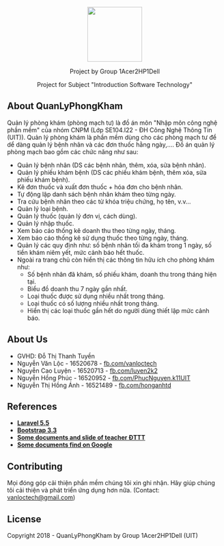 <p align="center"><img src="https://raw.githubusercontent.com/vanloctech/QuanLyPhongKham/master/public/favicon.ico" width="128" height="128"></p>

<p align="center">
  Project by Group 1Acer2HP1Dell
</p>
<p align="center">  
Project for Subject "Introduction Software Technology"
</p>

## About QuanLyPhongKham

Quản lý phòng khám (phòng mạch tư) là đồ án môn "Nhập môn công nghệ phần mềm" của nhóm CNPM (Lớp SE104.I22 - ĐH Công Nghệ Thông Tin (UIT)). Quản lý phòng khám là phần mềm dùng cho các phòng mạch tư để dể dàng quản lý bệnh nhân và các đơn thuốc hằng ngày,.... Đồ án quản lý phòng mạch bao gồm các chức năng như sau:

- Quản lý bệnh nhân (DS các bệnh nhân, thêm, xóa, sửa bệnh nhân).
- Quản lý phiếu khám bệnh (DS các phiếu khám bệnh, thêm xóa, sửa phiếu khám bệnh).
- Kê đơn thuốc và xuất đơn thuốc + hóa đơn cho bệnh nhân.
- Tự động lập danh sách bệnh nhân khám theo từng ngày.
- Tra cứu bệnh nhân theo các từ khóa triệu chứng, họ tên, v.v...
- Quản lý loại bệnh.
- Quản lý thuốc (quản lý đơn vị, cách dùng).
- Quản lý nhập thuốc.
- Xem báo cáo thống kê doanh thu theo từng ngày, tháng.
- Xem báo cáo thống kê sử dụng thuốc theo từng ngày, tháng.
- Quản lý các quy định như: số bệnh nhân tối đa khám trong 1 ngày, số tiền khám niêm yết, mức cảnh báo hết thuốc.
- Ngoài ra trang chủ còn hiển thị các thông tin hữu ích cho phòng khám như: 
  + Số bệnh nhân đã khám, số phiếu khám, doanh thu trong tháng hiện tại.
  + Biểu đồ doanh thu 7 ngày gần nhất.
  + Loại thuốc được sử dụng nhiều nhất trong tháng.
  + Loại thuốc có số lượng nhiều nhất trong tháng.
  + Hiển thị các loại thuốc gần hết do người dùng thiết lập mức cảnh báo.

## About Us

- GVHD: Đỗ Thị Thanh Tuyền
- Nguyễn Văn Lộc - 16520678 - <a href="http://fb.com/vanloctech" target="_blank">fb.com/vanloctech</a>
- Nguyễn Cao Luyện - 16520713 - <a href="http://fb.com/luyen2k2" target="_blank">fb.com/luyen2k2</a>
- Nguyễn Hồng Phúc - 16520952 - <a href="http://fb.com/PhucNguyen.k11UIT" target="_blank">fb.com/PhucNguyen.k11UIT</a>
- Nguyễn Thị Hồng Ánh - 16521489 - <a href="http://fb.com/honganhtd" target="_blank">fb.com/honganhtd</a><br/>

## References

- **[Laravel 5.5](https://laravel.com/docs/5.5)**
- **[Bootstrap 3.3](https://getbootstrap.com/docs/3.3/)**
- **[Some documents and slide of teacher ĐTTT](fb.com/vanloctech)**
- **[Some documents find on Google](https://google.com.vn)**

## Contributing

Mọi đóng góp cải thiện phần mềm chúng tôi xin ghi nhận. Hãy giúp chúng tôi cải thiện và phát triển ứng dụng hơn nữa.
(Contact: vanloctech@gmail.com)

## License

Copyright 2018 - QuanLyPhongKham by Group 1Acer2HP1Dell (UIT)
